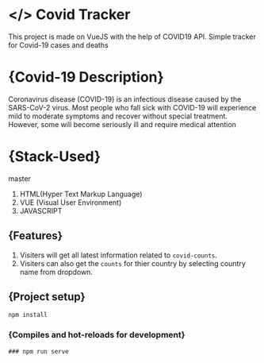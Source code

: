 # </> Covid Tracker
This project is made on VueJS with the help of COVID19 API.
Simple tracker for Covid-19 cases and deaths
# {Covid-19 Description}

Coronavirus disease (COVID-19) is an infectious disease caused by the SARS-CoV-2 virus.
Most people who fall sick with COVID-19 will experience mild to moderate symptoms and recover without special treatment. However, some will become seriously ill and require medical attention

# {Stack-Used}
 master
1. HTML(Hyper Text Markup Language)
2. VUE (Visual User Environment)
3. JAVASCRIPT

## {Features}
1. Visiters will get all latest information related to `covid-counts`.
2. Visiters can also get the `counts` for thier country by selecting country name from dropdown.

## {Project setup}
```
npm install
```

### {Compiles and hot-reloads for development}

```
### npm run serve


```



